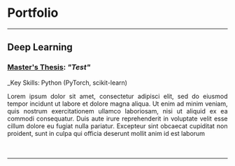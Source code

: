 # Portfolio
---

## Deep Learning

### <ins>Master's Thesis</ins>: *"Test"* <br>

_Key Skills: Python (PyTorch, scikit-learn)

<div style="text-align: justify">
Lorem ipsum dolor sit amet, consectetur adipisci elit, sed do eiusmod tempor incidunt ut labore et dolore magna aliqua. Ut enim ad minim veniam, quis nostrum exercitationem ullamco laboriosam, nisi ut aliquid ex ea commodi consequatur. Duis aute irure reprehenderit in voluptate velit esse cillum dolore eu fugiat nulla pariatur. Excepteur sint obcaecat cupiditat non proident, sunt in culpa qui officia deserunt mollit anim id est laborum
</div>
<br>

<br>

---